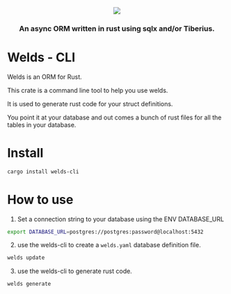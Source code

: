 
<div align="center">
  <img src="https://raw.githubusercontent.com/weldsorm/welds/main/page/src/assets/images/banner.png"/>
  <h3>An async ORM written in rust using sqlx and/or Tiberius.</h3>
</div>



# Welds - CLI

Welds is an ORM for Rust. 

This crate is a command line tool to help you use welds.

It is used to generate rust code for your struct definitions.

You point it at your database and out comes a bunch of rust files for all the tables in your database.

# Install
```bash
cargo install welds-cli
```

# How to use

1) Set a connection string to your database using the ENV DATABASE_URL

```bash
export DATABASE_URL=postgres://postgres:password@localhost:5432
```

2) use the welds-cli to create a `welds.yaml` database definition file.
```bash
welds update
```

3) use the welds-cli to generate rust code. 
```bash
welds generate
```
